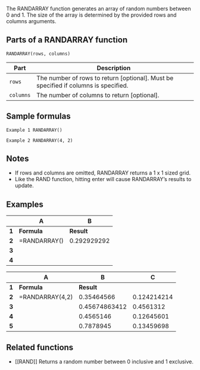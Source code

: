 The RANDARRAY function generates an array of random numbers between 0 and 1. The size of the array is determined by the provided rows and columns arguments.

Parts of a RANDARRAY function
-----------------------------

`RANDARRAY(rows, columns)`

| **Part** | **Description** |
| --- | --- |
| `rows` | The number of rows to return [optional]. Must be specified if columns is specified. |
| `columns` | The number of columns to return [optional]. |

Sample formulas
---------------

`Example 1 RANDARRAY()`

`Example 2 RANDARRAY(4, 2)`

Notes
-----

* If rows and columns are omitted, RANDARRAY returns a 1 x 1 sized grid.
* Like the RAND function, hitting enter will cause RANDARRAY’s results to update.

Examples
--------

|  | **A** | **B** |
| --- | --- | --- |
| **1** | **Formula** | **Result** |
| **2** | =RANDARRAY() | 0.292929292 |
| **3** |  |  |
| **4** |  |  |

|  | **A** | **B** | **C** |
| --- | --- | --- | --- |
| **1** | **Formula** | **Result** |  |
| **2** | =RANDARRAY(4,2) | 0.35464566 | 0.124214214 |
| **3** |  | 0.45674863412 | 0.4561312 |
| **4** |  | 0.4565146 | 0.12645601 |
| **5** |  | 0.7878945 | 0.13459698 |

Related functions
-----------------

* [[RAND]] Returns a random number between 0 inclusive and 1 exclusive.